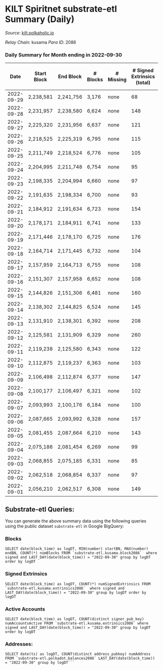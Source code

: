 # KILT Spiritnet substrate-etl Summary (Daily)

_Source_: [kilt.polkaholic.io](https://kilt.polkaholic.io)

*Relay Chain*: kusama
*Para ID*: 2086



### Daily Summary for Month ending in 2022-09-30


| Date | Start Block | End Block | # Blocks | # Missing | # Signed Extrinsics (total) | # Active Accounts | # Addresses with Balances | # Events | # Transfers | # XCM Transfers In | # XCM Transfers Out |
| ---- | ----------- | --------- | -------- | --------- | --------------------------- | ----------------- | ------------------------- | -------- | ----------- | ------------------ | ------------------- |
| 2022-09-29 | 2,238,581 | 2,241,756 | 3,176 | none | 68 | 33 |  | 234,483 | 16  |   |   |
| 2022-09-28 | 2,231,957 | 2,238,580 | 6,624 | none | 148 | 90 |  | 499,262 | 51  |   |   |
| 2022-09-27 | 2,225,320 | 2,231,956 | 6,637 | none | 121 | 71 |  | 498,559 | 56  |   |   |
| 2022-09-26 | 2,218,525 | 2,225,319 | 6,795 | none | 115 | 76 |  | 516,496 | 48  |   |   |
| 2022-09-25 | 2,211,749 | 2,218,524 | 6,776 | none | 105 | 65 |  | 515,433 | 34  |   |   |
| 2022-09-24 | 2,204,995 | 2,211,748 | 6,754 | none | 95 | 60 |  | 513,014 | 26  |   |   |
| 2022-09-23 | 2,198,335 | 2,204,994 | 6,660 | none | 97 | 63 |  | 506,218 | 25  |   |   |
| 2022-09-22 | 2,191,635 | 2,198,334 | 6,700 | none | 93 | 59 |  | 509,827 | 42  |   |   |
| 2022-09-21 | 2,184,912 | 2,191,634 | 6,723 | none | 154 | 90 |  | 512,095 | 77  |   |   |
| 2022-09-20 | 2,178,171 | 2,184,911 | 6,741 | none | 133 | 79 |  | 513,331 | 56  |   |   |
| 2022-09-19 | 2,171,446 | 2,178,170 | 6,725 | none | 176 | 89 | 16,522 | 512,306 | 63  |   |   |
| 2022-09-18 | 2,164,714 | 2,171,445 | 6,732 | none | 104 | 74 | 16,514 | 511,926 | 28  |   |   |
| 2022-09-17 | 2,157,959 | 2,164,713 | 6,755 | none | 108 | 65 | 16,515 | 513,955 | 36  |   |   |
| 2022-09-16 | 2,151,307 | 2,157,958 | 6,652 | none | 108 | 70 | 16,513 | 506,194 | 36  |   |   |
| 2022-09-15 | 2,144,826 | 2,151,306 | 6,481 | none | 160 | 90 | 16,503 | 493,336 | 60  |   |   |
| 2022-09-14 | 2,138,302 | 2,144,825 | 6,524 | none | 145 | 84 | 16,489 | 496,415 | 59  |   |   |
| 2022-09-13 | 2,131,910 | 2,138,301 | 6,392 | none | 208 | 102 | 16,479 | 485,869 | 55  |   |   |
| 2022-09-12 | 2,125,581 | 2,131,909 | 6,329 | none | 260 | 149 | 16,471 | 482,402 | 59  |   |   |
| 2022-09-11 | 2,119,238 | 2,125,580 | 6,343 | none | 122 | 76 |  | 482,933 | 46  |   |   |
| 2022-09-10 | 2,112,875 | 2,119,237 | 6,363 | none | 103 | 65 |  | 484,055 | 42  |   |   |
| 2022-09-09 | 2,106,498 | 2,112,874 | 6,377 | none | 147 | 81 | 16,460 | 485,400 | 48  |   |   |
| 2022-09-08 | 2,100,177 | 2,106,497 | 6,321 | none | 102 | 65 | 16,452 | 481,016 | 40  |   |   |
| 2022-09-07 | 2,093,993 | 2,100,176 | 6,184 | none | 100 | 69 | 16,451 | 470,255 | 35  |   |   |
| 2022-09-06 | 2,087,665 | 2,093,992 | 6,328 | none | 157 | 89 | 16,444 | 481,184 | 58 ($32,431.33) |   |   |
| 2022-09-05 | 2,081,455 | 2,087,664 | 6,210 | none | 143 | 81 | 16,436 | 470,623 | 52 ($147,313) |   |   |
| 2022-09-04 | 2,075,186 | 2,081,454 | 6,269 | none | 99 | 69 | 16,427 | 475,436 | 36 ($13,498.88) |   |   |
| 2022-09-03 | 2,068,855 | 2,075,185 | 6,331 | none | 85 | 59 | 16,427 | 479,812 | 37 ($16,452.34) |   |   |
| 2022-09-02 | 2,062,518 | 2,068,854 | 6,337 | none | 97 | 59 | 16,423 | 479,331 | 43 ($80,921.76) |   |   |
| 2022-09-01 | 2,056,210 | 2,062,517 | 6,308 | none | 149 | 82 | 16,419 | 476,217 | 56 ($59,009.89) |   |   |

## Substrate-etl Queries:
You can generate the above summary data using the following queries using the public dataset `substrate-etl` in Google BigQuery:


### Blocks
```
SELECT date(block_time) as logDT, MIN(number) startBN, MAX(number) endBN, COUNT(*) numBlocks FROM `substrate-etl.kusama.block2086`  where signed and LAST_DAY(date(block_time)) = "2022-09-30" group by logDT order by logDT
```


### Signed Extrinsics
```
SELECT date(block_time) as logDT, COUNT(*) numSignedExtrinsics FROM `substrate-etl.kusama.extrinsics2086`  where signed and LAST_DAY(date(block_time)) = "2022-09-30" group by logDT order by logDT
```


### Active Accounts
```
SELECT date(block_time) as logDT, COUNT(distinct signer_pub_key) numAccountsActive FROM `substrate-etl.kusama.extrinsics2086` where signed and LAST_DAY(date(block_time)) = "2022-09-30" group by logDT order by logDT
```


### Addresses:
```
SELECT date(ts) as logDT, COUNT(distinct address_pubkey) numAddress FROM `substrate-etl.polkadot.balances2086` LAST_DAY(date(block_time)) = "2022-09-30" group by logDT```

